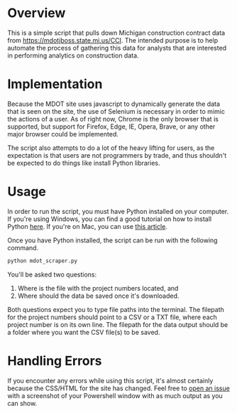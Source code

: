 # Overview

This is a simple script that pulls down Michigan construction contract data from https://mdotjboss.state.mi.us/CCI. The intended purpose is to help automate the process of gathering this data for analysts that are interested in performing analytics on construction data. 

# Implementation

Because the MDOT site uses javascript to dynamically generate the data that is seen on the site, the use of Selenium is necessary in order to mimic the actions of a user. As of right now, Chrome is the only browser that is supported, but support for Firefox, Edge, IE, Opera, Brave, or any other major browser could be implemented.

The script also attempts to do a lot of the heavy lifting for users, as the expectation is that users are not programmers by trade, and thus shouldn't be expected to do things like install Python libraries.

# Usage

In order to run the script, you must have Python installed on your computer. If you're using Windows, you can find a good tutorial on how to install Python [here](https://www.digitalocean.com/community/tutorials/install-python-windows-10). If you're on Mac, you can use [this article](https://docs.python-guide.org/starting/install3/osx/).

Once you have Python installed, the script can be run with the following command.

```bash
python mdot_scraper.py
```

You'll be asked two questions:

1. Where is the file with the project numbers located, and
2. Where should the data be saved once it's downloaded.

Both questions expect you to type file paths into the terminal. The filepath for the project numbers should point to a CSV or a TXT file, where each project number is on its own line. The filepath for the data output should be a folder where you want the CSV file(s) to be saved.

# Handling Errors

If you encounter any errors while using this script, it's almost certainly because the CSS/HTML for the site has changed. Feel free to [open an issue](https://github.com/potentpwnables/scrape_mdot/issues) with a screenshot of your Powershell window with as much output as you can show. 
